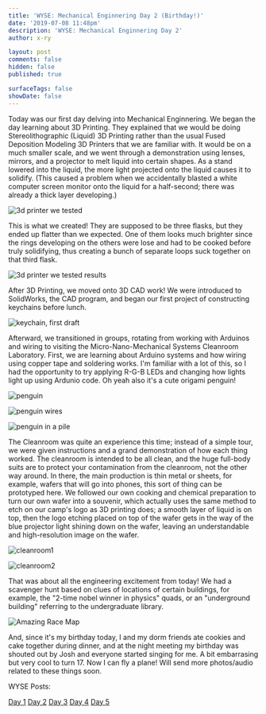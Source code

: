```yaml
---
title: 'WYSE: Mechanical Enginnering Day 2 (Birthday!)'
date: '2019-07-08 11:48pm'
description: 'WYSE: Mechanical Enginnering Day 2'
author: x-ry

layout: post
comments: false
hidden: false
published: true

surfaceTags: false
showDate: false
---
```


Today was our first day delving into Mechanical Enginnering. We began the day learning about 3D Printing. They explained that we would be doing Stereolithographic (Liquid) 3D Printing rather than the usual Fused Deposition Modeling 3D Printers that we are familiar with. It would be on a much smaller scale, and we went through a demonstration using lenses, mirrors, and a projector to melt liquid into certain shapes. As a stand lowered into the liquid, the more light projected onto the liquid causes it to solidify. (This caused a problem when we accidentally blasted a white computer screen monitor onto the liquid for a half-second; there was already a thick layer developing.)

![3d printer we tested](https://x-ry.github.io/assets/images/WYSE/firstprint.jpg)


This is what we created! They are supposed to be three flasks, but they ended up flatter than we expected. One of them looks much brighter since the rings developing on the others were lose and had to be cooked before truly solidifying, thus creating a bunch of separate loops suck together on that third flask.

![3d printer we tested results](https://x-ry.github.io/assets/images/WYSE/firstprint2.jpg)


After 3D Printing, we moved onto 3D CAD work! We were introduced to SolidWorks, the CAD program, and began our first project of constructing keychains before lunch.

![keychain, first draft](https://x-ry.github.io/assets/images/WYSE/chain.jpg)

Afterward, we transitioned in groups, rotating from working with Arduinos and wiring to visiting the Micro-Nano-Mechanical Systems Cleanroom Laboratory. First, we are learning about Arduino systems and how wiring using copper tape and soldering works. I'm familiar with a lot of this, so I had the opportunity to try applying R-G-B LEDs and changing how lights light up using Ardunio code. Oh yeah also it's a cute origami penguin!

![penguin](https://x-ry.github.io/assets/images/WYSE/pengf.png)

![penguin wires](https://x-ry.github.io/assets/images/WYSE/pengb.jpg)

![penguin in a pile](https://x-ry.github.io/assets/images/WYSE/pile.jpg)

The Cleanroom was quite an experience this time; instead of a simple tour, we were given instructions and a grand demonstration of how each thing worked. The cleanroom is intended to be all clean, and the huge full-body suits are to protect your contamination from the cleanroom, not the other way around. In there, the main production is thin metal or sheets, for example, wafers that will go into phones, this sort of thing can be prototyped here. We followed our own cooking and chemical preparation to turn our own wafer into a souvenir, which actually uses the same method to etch on our camp's logo as 3D printing does; a smooth layer of liquid is on top, then the logo etching placed on top of the wafer gets in the way of the blue projector light shining down on the wafer, leaving an understandable and high-resolution image on the wafer.

![cleanroom1](https://x-ry.github.io/assets/images/WYSE/IMG_20190708_144142405.jpg)

![cleanroom2](https://x-ry.github.io/assets/images/WYSE/IMG_20190708_144153655.jpg)

That was about all the engineering excitement from today! We had a scavenger hunt based on clues of locations of certain buildings, for example, the "2-time nobel winner in physics" quads, or an "underground building" referring to the undergraduate library. 

![Amazing Race Map](https://x-ry.github.io/assets/images/WYSE/map.png)

And, since it's my birthday today, I and my dorm friends ate cookies and cake together during dinner, and at the night meeting my birthday was shouted out by Josh and everyone started singing for me. A bit embarrasing but very cool to turn 17. Now I can fly a plane! Will send more photos/audio related to these things soon.


WYSE Posts:

[Day 1](https://x-ry.github.io/WYSE1/) [Day 2](https://x-ry.github.io/WYSE2/) [Day 3](https://x-ry.github.io/WYSE3/) [Day 4](https://x-ry.github.io/WYSE4/) [Day 5](https://x-ry.github.io/WYSE5/)